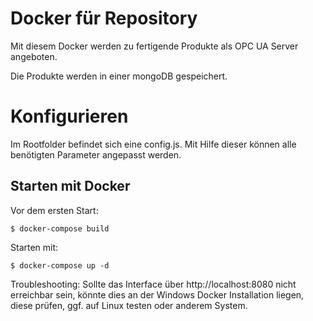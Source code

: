 # Docker für Repository

Mit diesem Docker werden zu fertigende Produkte als OPC UA Server angeboten.

Die Produkte werden in einer mongoDB gespeichert.

# Konfigurieren

Im Rootfolder befindet sich eine config.js. Mit Hilfe dieser können alle benötigten Parameter angepasst werden.

## Starten mit Docker

Vor dem ersten Start:

``$ docker-compose build``

Starten mit:

``$ docker-compose up -d``

Troubleshooting: Sollte das Interface über http://localhost:8080 nicht erreichbar sein, könnte dies an der Windows Docker Installation liegen, diese prüfen, ggf. auf Linux testen oder anderem System.